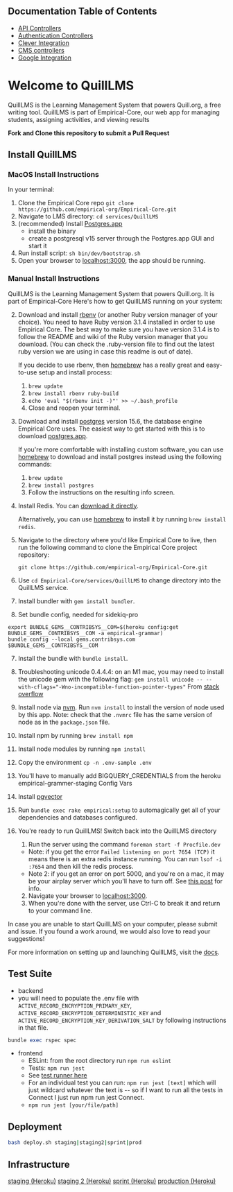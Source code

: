 ## Documentation Table of Contents

- [API Controllers](https://github.com/empirical-org/Empirical-Core/blob/develop/app/controllers/api/README.md)
- [Authentication Controllers](https://github.com/empirical-org/Empirical-Core/blob/develop/app/controllers/auth/README.md)
- [Clever Integration](https://github.com/empirical-org/Empirical-Core/blob/develop/app/services/clever_integration/README.md)
- [CMS controllers](https://github.com/empirical-org/Empirical-Core/blob/develop/app/controllers/cms/README.md)
- [Google Integration](https://github.com/empirical-org/Empirical-Core/blob/develop/app/services/google_integration/README.md)

# Welcome to QuillLMS

QuillLMS is the Learning Management System that powers Quill.org, a free writing tool. QuillLMS is part of Empirical-Core, our web app for managing students, assigning activities, and viewing results

**Fork and Clone this repository to submit a Pull Request**

## Install QuillLMS

### MacOS Install Instructions

In your terminal:

1. Clone the Empirical Core repo `git clone https://github.com/empirical-org/Empirical-Core.git`
2. Navigate to LMS directory: `cd services/QuillLMS`
3. (recommended) Install [Postgres.app](https://postgresapp.com/) 
   - install the binary
   - create a postgresql v15 server through the Postgres.app GUI and start it
4. Run install script: `sh bin/dev/bootstrap.sh`
5. Open your browser to [localhost:3000](http://localhost:3000), the app should be running.

### Manual Install Instructions

QuillLMS is the Learning Management System that powers Quill.org. It is part of Empirical-Core Here's how to get QuillLMS running on your system:

2. Download and install [rbenv](https://github.com/sstephenson/rbenv) (or another Ruby version manager of your choice). You need to have Ruby version 3.1.4 installed in order to use Empirical Core. The best way to make sure you have version 3.1.4 is to follow the README and wiki of the Ruby version manager that you download. (You can check the .ruby-version file to find out the latest ruby version we are using in case this readme is out of date).

   If you decide to use rbenv, then [homebrew](http://brew.sh/) has a really great and easy-to-use setup and install process:

   1. `brew update`
   2. `brew install rbenv ruby-build`
   3. `echo 'eval "$(rbenv init -)"' >> ~/.bash_profile`
   4. Close and reopen your terminal.

2. Download and install [postgres](http://www.postgresql.org/) version 15.6, the database engine Empirical Core uses. The easiest way to get started with this is to download [postgres.app](http://postgresapp.com/).

   If you're more comfortable with installing custom software, you can use [homebrew](http://brew.sh/) to download and install postgres instead using the following commands:

   1. `brew update`
   2. `brew install postgres`
   3. Follow the instructions on the resulting info screen.

3. Install Redis. You can [download it directly](http://redis.io/download).

   Alternatively, you can use [homebrew](http://brew.sh/) to install it by running `brew install redis`.

4. Navigate to the directory where you'd like Empirical Core to live, then run the following command to clone the Empirical Core project repository:

   `git clone https://github.com/empirical-org/Empirical-Core.git`

5. Use `cd Empirical-Core/services/QuillLMS` to change directory into the QuillLMS service.

6. Install bundler with `gem install bundler`.

7. Set bundle config, needed for sidekiq-pro
```
export BUNDLE_GEMS__CONTRIBSYS__COM=$(heroku config:get BUNDLE_GEMS__CONTRIBSYS__COM -a empirical-grammar)
bundle config --local gems.contribsys.com $BUNDLE_GEMS__CONTRIBSYS__COM
```


7. Install the bundle with `bundle install`.

8. Troubleshooting unicode 0.4.4.4: on an M1 mac, you may need to install the unicode gem with the following flag: 
`gem install unicode -- --with-cflags="-Wno-incompatible-function-pointer-types"` 
From [stack overflow](https://stackoverflow.com/questions/78129921/gemextbuilderror-error-failed-to-build-gem-native-extension-unicode-c1058)

8. Install node via [nvm](https://github.com/creationix/nvm#installation). Run `nvm install` to install the version of node used by this app.
Note: check that the `.nvmrc` file has the same version of node as in the `package.json` file. 

9. Install npm by running `brew install npm`

10. Install node modules by running `npm install`

10. Copy the environment `cp -n .env-sample .env`

11. You'll have to manually add BIGQUERY_CREDENTIALS from the heroku empirical-grammer-staging Config Vars

12. Install [pgvector](https://github.com/pgvector/pgvector?tab=readme-ov-file#installation-notes---linux-and-mac)
11. Run `bundle exec rake empirical:setup` to automagically get all of your dependencies and databases configured.

13. You're ready to run QuillLMS! Switch back into the QuillLMS directory 

    1. Run the server using the command `foreman start -f Procfile.dev`
      - Note: if you get the error `Failed listening on port 7654 (TCP)` it means there is an extra redis instance running. You can run `lsof -i :7654` and then kill the redis process. 
      - Note 2: if you get an error on port 5000, and you're on a mac, it may be your airplay server which you'll have to turn off. See [this post](https://nono.ma/port-5000-used-by-control-center-in-macos-controlce) for info. 
    2. Navigate your browser to [localhost:3000](http://localhost:3000).
    3. When you're done with the server, use Ctrl-C to break it and return to your command line.

In case you are unable to start QuillLMS on your computer, please submit and issue. If you found a work around, we would also love to read your suggestions!

For more information on setting up and launching QuillLMS, visit the [docs](https://docs.quill.org/misc/setting_up.html).

## Test Suite

- backend
- you will need to populate the .env file with `ACTIVE_RECORD_ENCRYPTION_PRIMARY_KEY`, 
`ACTIVE_RECORD_ENCRYPTION_DETERMINISTIC_KEY` and `ACTIVE_RECORD_ENCRYPTION_KEY_DERIVATION_SALT` by following instructions in that file. 

```ruby
bundle exec rspec spec
```

- frontend
  - ESLint: from the root directory run `npm run eslint`
  - Tests: `npm run jest`
   - See [test runner here](https://github.com/empirical-org/Empirical-Core/blob/ab24342ffe8064e9eb5154573d5937f9dc54f84c/services/QuillLMS/package.json#L20)
   - For an individual test you can run: `npm run jest [text]` which will just wildcard whatever the text is -- so if I want to run all the tests in Connect I just run npm run jest Connect.
   - `npm run jest [your/file/path]`

## Deployment

```bash
bash deploy.sh staging|staging2|sprint|prod
```

## Infrastructure

[staging (Heroku)](https://dashboard.heroku.com/apps/empirical-grammar-staging)
[staging 2 (Heroku)](https://dashboard.heroku.com/apps/empirical-grammar-staging2)
[sprint (Heroku)](https://dashboard.heroku.com/apps/quill-lms-sprint)
[production (Heroku)](https://dashboard.heroku.com/apps/empirical-grammar)
